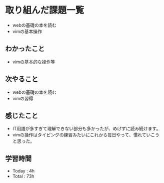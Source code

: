 # 取り組んだ課題一覧
- webの基礎の本を読む
- vimの基本操作
## わかったこと
  - vimの基本的な操作等
## 次やること
  - webの基礎の本を読む
  - vimの習得
## 感じたこと
  - IT用語が多すぎて理解できない部分も多かったが、めげずに読み続けます。
  - vimの操作はタイピングの練習みたいにこれから毎日やって、慣れていこうと思った。
## 学習時間
  - Today : 4h
  - Total : 73h
